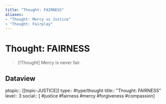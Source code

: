 ```yaml
---
title: "Thought: FAIRNESS"
aliases:
- "Thought: Mercy vs Justice"
- "Thought: Fairplay"
---
```

# Thought: FAIRNESS
> [!Thought]
> Mercy is never fair.

## Dataview
ptopic:: [[topic-JUSTICE]]
type:: #type/thought
title:: "Thought: FAIRNESS"
level:: 3
social:: [ #justice #fairness #mercy #forgiveness #compassion]